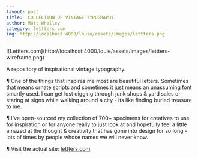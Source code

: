```yaml
---
layout: post
title:  COLLECTION OF VINTAGE TYPOGRAPHY
author: Matt Whalley
category: lettters.com
img: http://localhost:4000/louie/assets/images/lettters.png
---
```


<div class="column green" markdown="1">
![Lettters.com](http://localhost:4000/louie/assets/images/lettters-wireframe.png)
</div>

<span class="intro__p" markdown="1">A repository of inspirational vintage typography.</span>

¶ One of the things that inspires me most are beautiful letters. Sometimes that means ornate scripts and sometimes it just means an unassuming font smartly used. I can get lost digging through junk shops & yard sales or staring at signs while walking around a city - its like finding buried treasure to me.

¶ I've open-sourced my collection of 700+ specimens for creatives to use for inspiration or for anyone really to just look at and hopefully feel a little amazed at the thought & creativity that has gone into design for so long - lots of times by people whose names we will never know.

¶ Visit the actual site: [lettters.com](http://lettters.com).